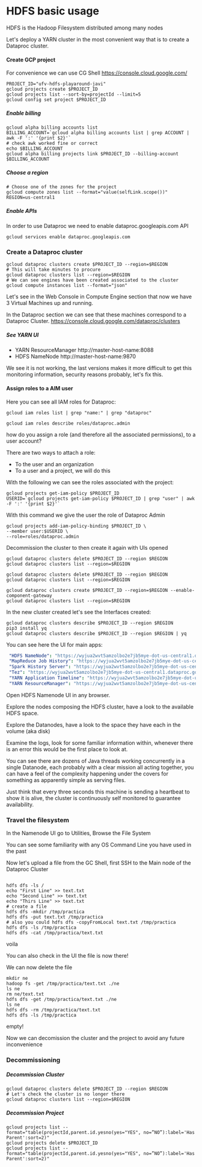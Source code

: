 
# HDFS basic usage

HDFS is the Hadoop Filesystem distributed among many nodes


Let's deploy a YARN cluster in the most convenient way that is to create a Dataproc cluster.

#### Create GCP project

For convenience we can use CG Shell https://console.cloud.google.com/

```shell
PROJECT_ID="ufv-hdfs-playaround-javi"
gcloud projects create $PROJECT_ID
gcloud projects list --sort-by=projectId --limit=5
gcloud config set project $PROJECT_ID
```
##### Enable billing
```shell
gcloud alpha billing accounts list
BILLING_ACCOUNT=`gcloud alpha billing accounts list | grep ACCOUNT | awk -F ':' '{print $2}'`
# check awk worked fine or correct
echo $BILLING_ACCOUNT
gcloud alpha billing projects link $PROJECT_ID --billing-account $BILLING_ACCOUNT
```

##### Choose a region
```shell
# Choose one of the zones for the project
gcloud compute zones list --format="value(selfLink.scope())"
REGION=us-central1
```

##### Enable APIs
In order to use Dataproc we need to enable dataproc.googleapis.com API

```shell
gcloud services enable dataproc.googleapis.com
```

### Create a Dataproc cluster
```shell
gcloud dataproc clusters create $PROJECT_ID --region=$REGION
# This will take minutes to procure
gcloud dataproc clusters list --region=$REGION
# We can see engines have been created associated to the cluster
gcloud compute instances list --format="json"
```
Let's see in the Web Console in Compute Engine section that now we have 3 Virtual Machines up and running.

In the Dataproc section we can see that these machines correspond to a Dataproc Cluster.
https://console.cloud.google.com/dataproc/clusters


##### See YARN UI

* YARN ResourceManager http://master-host-name:8088
* HDFS NameNode	http://master-host-name:9870

We see it is not working, the last versions makes it more difficult to get this monitoring information, security reasons probably, let's fix this.


#### Assign roles to a AIM user

Here you can see all IAM roles for Dataproc:

```shell
gcloud iam roles list | grep "name:" | grep "dataproc"
```

```shell
gcloud iam roles describe roles/dataproc.admin
```

how do you assign a role (and therefore all the associated permissions), to a user account?

There are two ways to attach a role:

* To the user and an organization
* To a user and a project, we will do this

With the following we can see the roles associated with the project:
```shell
gcloud projects get-iam-policy $PROJECT_ID
USERID=`gcloud projects get-iam-policy $PROJECT_ID | grep "user" | awk -F ':' '{print $2}'`
```

With this command we give the user the role of Dataproc Admin
```shell
gcloud projects add-iam-policy-binding $PROJECT_ID \
--member user:$USERID \
--role=roles/dataproc.admin
```

Decommission the cluster to then create it again with UIs opened
```shell
gcloud dataproc clusters delete $PROJECT_ID --region $REGION
gcloud dataproc clusters list --region=$REGION
```

```shell
gcloud dataproc clusters delete $PROJECT_ID --region $REGION
gcloud dataproc clusters list --region=$REGION

gcloud dataproc clusters create $PROJECT_ID --region=$REGION --enable-component-gateway
gcloud dataproc clusters list --region=$REGION

```
In the new cluster created let's see the Interfaces created:
```shell
gcloud dataproc clusters describe $PROJECT_ID --region $REGION
pip3 install yq
gcloud dataproc clusters describe $PROJECT_ID --region $REGION | yq
```

You can see here the UI for main apps:
```yaml
 "HDFS NameNode": "https://wyjua2wvt5amzolbo2e7jb5mye-dot-us-central1.dataproc.googleusercontent.com/hdfs/dfshealth.html",
 "MapReduce Job History": "https://wyjua2wvt5amzolbo2e7jb5mye-dot-us-central1.dataproc.googleusercontent.com/jobhistory/",
 "Spark History Server": "https://wyjua2wvt5amzolbo2e7jb5mye-dot-us-central1.dataproc.googleusercontent.com/sparkhistory/",
 "Tez": "https://wyjua2wvt5amzolbo2e7jb5mye-dot-us-central1.dataproc.googleusercontent.com/apphistory/tez-ui/",
 "YARN Application Timeline": "https://wyjua2wvt5amzolbo2e7jb5mye-dot-us-central1.dataproc.googleusercontent.com/apphistory/",
 "YARN ResourceManager": "https://wyjua2wvt5amzolbo2e7jb5mye-dot-us-central1.dataproc.googleusercontent.com/yarn/"
```
Open HDFS Namenode UI in any browser.

Explore the nodes composing the HDFS cluster, have a look to the available HDFS space.

Explore the Datanodes, have a look to the space they have each in the volume (aka disk)

Examine the logs, look for some familiar information within, whenever there is an error this would be the first place to look at.

You can see there are dozens of Java threads working concurrently in a single Datanode, each probably with a clear mission all acting together, you can have a feel of the complexity happening under the covers for something as apparently simple as serving files.

Just think that every three seconds this machine is sending a heartbeat to show it is alive, the cluster is continuously self monitored to guarantee availability.

### Travel the filesystem
In the Namenode UI go to Utilities, Browse the File System

You can see some familiarity with any OS Command Line you have used in the past

Now let's upload a file from the GC Shell, first SSH to the Main node of the Dataproc Cluster
```shell

hdfs dfs -ls /
echo "First Line" >> text.txt
echo "Second Line" >> text.txt
echo "Thirs Line" >> text.txt
# create a file
hdfs dfs -mkdir /tmp/practica
hdfs dfs -put text.txt /tmp/practica 
# also you could hdfs dfs -copyFromLocal text.txt /tmp/practica
hdfs dfs -ls /tmp/practica
hdfs dfs -cat /tmp/practica/text.txt
```

voila

You can also check in the UI the file is now there!

We can now delete the file

```shell
mkdir ne
hadoop fs -get /tmp/practica/text.txt ./ne
ls ne
rm ne/text.txt
hdfs dfs -get /tmp/practica/text.txt ./ne
ls ne
hdfs dfs -rm /tmp/practica/text.txt 
hdfs dfs -ls /tmp/practica
```

empty!

Now we can decomission the cluster and the project to avoid any future inconvenience



### Decommissioning
##### Decommission Cluster
```shell
gcloud dataproc clusters delete $PROJECT_ID --region $REGION
# Let's check the cluster is no longer there
gcloud dataproc clusters list --region=$REGION
```
##### Decommission Project
```shell
gcloud projects list --format="table(projectId,parent.id.yesno(yes="YES", no=”NO”):label='Has Parent':sort=2)"
gcloud projects delete $PROJECT_ID
gcloud projects list --format="table(projectId,parent.id.yesno(yes="YES", no=”NO”):label='Has Parent':sort=2)"
```


